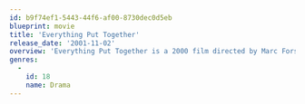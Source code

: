 ```yaml
---
id: b9f74ef1-5443-44f6-af00-8730dec0d5eb
blueprint: movie
title: 'Everything Put Together'
release_date: '2001-11-02'
overview: 'Everything Put Together is a 2000 film directed by Marc Forster starring Radha Mitchell and Megan Mullally.'
genres:
  -
    id: 18
    name: Drama
---
```

